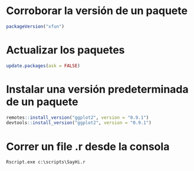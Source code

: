 # Corroborar la versión de un paquete
```r
packageVersion("xfun")
```

# Actualizar los paquetes
```r
update.packages(ask = FALSE)
```

# Instalar una versión predeterminada de un paquete
```r
remotes::install_version("ggplot2", version = "0.9.1")
devtools::install_version("ggplot2", version = "0.9.1")
```

# Correr un file .r desde la consola
```
Rscript.exe c:\scripts\SayHi.r
```
